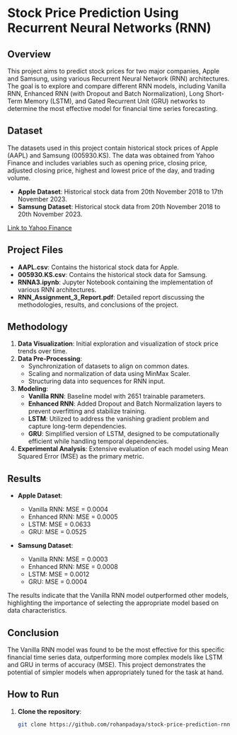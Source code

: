 # Stock Price Prediction Using Recurrent Neural Networks (RNN)

## Overview

This project aims to predict stock prices for two major companies, Apple and Samsung, using various Recurrent Neural Network (RNN) architectures. The goal is to explore and compare different RNN models, including Vanilla RNN, Enhanced RNN (with Dropout and Batch Normalization), Long Short-Term Memory (LSTM), and Gated Recurrent Unit (GRU) networks to determine the most effective model for financial time series forecasting.

## Dataset

The datasets used in this project contain historical stock prices of Apple (AAPL) and Samsung (005930.KS). The data was obtained from Yahoo Finance and includes variables such as opening price, closing price, adjusted closing price, highest and lowest price of the day, and trading volume.

- **Apple Dataset**: Historical stock data from 20th November 2018 to 17th November 2023.
- **Samsung Dataset**: Historical stock data from 20th November 2018 to 20th November 2023.

[Link to Yahoo Finance](https://finance.yahoo.com/)

## Project Files

- **AAPL.csv**: Contains the historical stock data for Apple.
- **005930.KS.csv**: Contains the historical stock data for Samsung.
- **RNNA3.ipynb**: Jupyter Notebook containing the implementation of various RNN architectures.
- **RNN_Assignment_3_Report.pdf**: Detailed report discussing the methodologies, results, and conclusions of the project.

## Methodology

1. **Data Visualization**: Initial exploration and visualization of stock price trends over time.
2. **Data Pre-Processing**: 
   - Synchronization of datasets to align on common dates.
   - Scaling and normalization of data using MinMax Scaler.
   - Structuring data into sequences for RNN input.
3. **Modeling**:
   - **Vanilla RNN**: Baseline model with 2651 trainable parameters.
   - **Enhanced RNN**: Added Dropout and Batch Normalization layers to prevent overfitting and stabilize training.
   - **LSTM**: Utilized to address the vanishing gradient problem and capture long-term dependencies.
   - **GRU**: Simplified version of LSTM, designed to be computationally efficient while handling temporal dependencies.
4. **Experimental Analysis**: Extensive evaluation of each model using Mean Squared Error (MSE) as the primary metric.

## Results

- **Apple Dataset**:
  - Vanilla RNN: MSE = 0.0004
  - Enhanced RNN: MSE = 0.0005
  - LSTM: MSE = 0.0633
  - GRU: MSE = 0.0525

- **Samsung Dataset**:
  - Vanilla RNN: MSE = 0.0003
  - Enhanced RNN: MSE = 0.0008
  - LSTM: MSE = 0.0012
  - GRU: MSE = 0.0004

The results indicate that the Vanilla RNN model outperformed other models, highlighting the importance of selecting the appropriate model based on data characteristics.

## Conclusion

The Vanilla RNN model was found to be the most effective for this specific financial time series data, outperforming more complex models like LSTM and GRU in terms of accuracy (MSE). This project demonstrates the potential of simpler models when appropriately tuned for the task at hand.

## How to Run

1. **Clone the repository**:
   ```bash
   git clone https://github.com/rohanpadaya/stock-price-prediction-rnn.git
